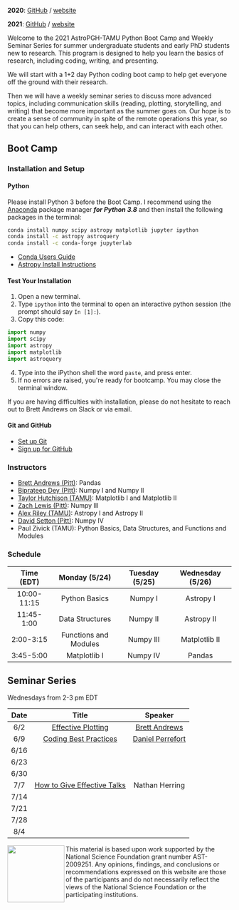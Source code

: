 **2020**: [GitHub](https://github.com/astropgh/astropgh-boot-camp-2020) / [website](https://astropgh.github.io/astropgh-boot-camp-2020/)

**2021**: [GitHub](https://github.com/astropgh/python-boot-camp-2021) / [website](https://astropgh.github.io/python-boot-camp-2021/)

Welcome to the 2021 AstroPGH-TAMU Python Boot Camp and Weekly Seminar Series for summer undergraduate students and early PhD students new to research.  This program is designed to help you learn the basics of research, including coding, writing, and presenting.

We will start with a 1+2 day Python coding boot camp to help get everyone off the ground with their research.

Then we will have a weekly seminar series to discuss more advanced topics, including communication skills (reading, plotting, storytelling, and writing) that become more important as the summer goes on. Our hope is to create a sense of community in spite of the remote operations this year, so that you can help others, can seek help, and can interact with each other.

## Boot Camp
### Installation and Setup
#### Python
Please install Python 3 before the Boot Camp. I recommend using the [Anaconda](https://www.anaconda.com/products/individual) package manager **_for Python 3.8_** and then install the following packages in the terminal:
```bash
conda install numpy scipy astropy matplotlib jupyter ipython
conda install -c astropy astroquery
conda install -c conda-forge jupyterlab
```

- [Conda Users Guide](https://conda.io/docs/user-guide/index.html)
- [Astropy Install Instructions](http://docs.astropy.org/en/stable/install.html)

#### Test Your Installation

1. Open a new terminal.
2. Type `ipython` into the terminal to open an interactive python session (the prompt should say `In [1]:`).
3. Copy this code:
```python
import numpy
import scipy
import astropy
import matplotlib
import astroquery
```
4. Type into the iPython shell the word `paste`, and press enter.
5. If no errors are raised, you're ready for bootcamp. You may close the terminal window.

If you are having difficulties with installation, please do not hesitate to reach out to Brett Andrews on Slack or via email.

#### Git and GitHub
- [Set up Git](https://help.github.com/articles/set-up-git/)
- [Sign up for GitHub](https://help.github.com/en/github/getting-started-with-github/signing-up-for-github)


### Instructors
- [Brett Andrews (Pitt)](https://bretthandrews.github.io/): Pandas
- [Biprateep Dey (Pitt)](https://biprateep.github.io/): Numpy I and Numpy II
- [Taylor Hutchison (TAMU)](https://aibhleog.github.io/): Matplotlib I and Matplotlib II
- [Zach Lewis (Pitt)](https://zachjlewis.github.io/): Numpy III
- [Alex Riley (TAMU)](https://ahriley.github.io/): Astropy I and Astropy II
- [David Setton (Pitt)](https://davidjsetton.github.io/): Numpy IV
- Paul Zivick (TAMU): Python Basics, Data Structures, and Functions and Modules

### Schedule

| Time (EDT) | Monday (5/24) | Tuesday (5/25) | Wednesday (5/26) |
|:-----:|:-----:|:-----:|:-----:|
| 10:00-11:15 | Python Basics | Numpy I | Astropy I |
| 11:45-1:00 | Data Structures | Numpy II | Astropy II |
| 2:00-3:15 | Functions and Modules | Numpy III | Matplotlib II |
| 3:45-5:00 | Matplotlib I | Numpy IV | Pandas |


## Seminar Series

Wednesdays from 2-3 pm EDT

| Date | Title | Speaker |
|:-----:|:-----:|:-----:|
| 6/2 | [Effective Plotting](http://htmlpreview.github.io/?https://github.com/astropgh/astropgh-boot-camp-2020/blob/master/seminars/2020-05-27-plotting/plotting.html#/) | [Brett Andrews](https://bretthandrews.github.io) |
| 6/9  | [Coding Best Practices](seminars/coding_best_practices_2020-06-03.pdf) | [Daniel Perrefort](https://djperrefort.github.io/) |
| 6/16 |  |  |
| 6/23 |  |  |
| 6/30 |  |  |
| 7/7  | [How to Give Effective Talks](seminars/effective_talks_2020-07-08.pdf) | Nathan Herring |
| 7/14 |  |  |
| 7/21 |  |  |
| 7/28 |  |  |
| 8/4  |  |  |

<a href="url"><img src="https://github.com/astropgh/python-boot-camp-2021/blob/main/etc/NSF_4-Color_bitmap_Logo.png?raw=true" align="left" height="128" width="128" ></a>

This material is based upon work supported by the National Science Foundation grant number AST-2009251. Any opinions, findings, and conclusions or recommendations expressed on this website are those of the participants and do not necessarily reflect the views of the National Science Foundation or the participating institutions.
